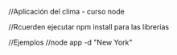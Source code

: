 //Aplicación del clima - curso node

//Rcuerden ejecutar npm install para las librerias

//Ejemplos
//node app -d "New York"